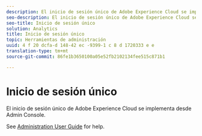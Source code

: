 ```yaml
---
description: El inicio de sesión único de Adobe Experience Cloud se implementa desde Admin Console.
seo-description: El inicio de sesión único de Adobe Experience Cloud se implementa desde Admin Console.
seo-title: Inicio de sesión único
solution: Analytics
title: Inicio de sesión único
topic: Herramientas de administración
uuid: 4 f 20 dcfa-d 148-42 ec -9399-1 c 8 d 1720333 e e
translation-type: tm+mt
source-git-commit: 86fe1b3650100a05e52fb2102134fee515c871b1

---
```



# Inicio de sesión único

El inicio de sesión único de Adobe Experience Cloud se implementa desde Admin Console.

See [Administration User Guide](https://helpx.adobe.com/enterprise/managing/user-guide.html) for help.
